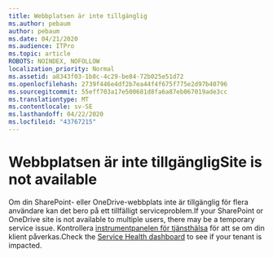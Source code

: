 ```yaml
---
title: Webbplatsen är inte tillgänglig
ms.author: pebaum
author: pebaum
ms.date: 04/21/2020
ms.audience: ITPro
ms.topic: article
ROBOTS: NOINDEX, NOFOLLOW
localization_priority: Normal
ms.assetid: a8343f03-1b8c-4c29-be84-72b025e51d72
ms.openlocfilehash: 2739f446e4df2b7ea44f4f675f775e2d97b40796
ms.sourcegitcommit: 55eff703a17e500681d8fa6a87eb067019ade3cc
ms.translationtype: MT
ms.contentlocale: sv-SE
ms.lasthandoff: 04/22/2020
ms.locfileid: "43767215"
---
```

# <a name="site-is-not-available"></a><span data-ttu-id="59af9-102">Webbplatsen är inte tillgänglig</span><span class="sxs-lookup"><span data-stu-id="59af9-102">Site is not available</span></span>

<span data-ttu-id="59af9-103">Om din SharePoint- eller OneDrive-webbplats inte är tillgänglig för flera användare kan det bero på ett tillfälligt serviceproblem.</span><span class="sxs-lookup"><span data-stu-id="59af9-103">If your SharePoint or OneDrive site is not available to multiple users, there may be a temporary service issue.</span></span> <span data-ttu-id="59af9-104">Kontrollera [instrumentpanelen för tjänsthälsa](https://admin.microsoft.com/AdminPortal/Home#/servicehealth) för att se om din klient påverkas.</span><span class="sxs-lookup"><span data-stu-id="59af9-104">Check the [Service Health dashboard](https://admin.microsoft.com/AdminPortal/Home#/servicehealth) to see if your tenant is impacted.</span></span> 
  

